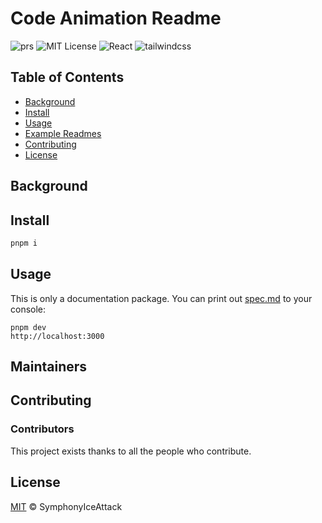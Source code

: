 # Code Animation Readme
![prs](https://img.shields.io/badge/PRs-welcome-brightgreen.svg)
![MIT License](https://img.shields.io/badge/license-MIT-blue)
![React](https://img.shields.io/badge/React-20232a.svg?logo=react&logoColor=61DAFB)
![tailwindcss](https://img.shields.io/badge/tailwindcss-38B2AC.svg?logo=tailwind-css&logoColor=white)


## Table of Contents

- [Background](#background)
- [Install](#install)
- [Usage](#usage)
- [Example Readmes](#example-readmes)
- [Contributing](#contributing)
- [License](#license)

## Background


## Install
```sh
pnpm i
```

## Usage

This is only a documentation package. You can print out [spec.md](spec.md) to your console:

```
pnpm dev
http://localhost:3000
```


## Maintainers


## Contributing

### Contributors

This project exists thanks to all the people who contribute. 

## License

[MIT](LICENSE) © SymphonyIceAttack

